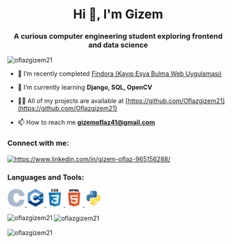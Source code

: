 <h1 align="center">Hi 👋, I'm Gizem</h1>
<h3 align="center">A curious computer engineering student exploring frontend and data science</h3>

<p align="left"> <img src="https://komarev.com/ghpvc/?username=oflazgizem21&label=Profile%20views&color=0e75b6&style=flat" alt="oflazgizem21" /> </p>

- 🔭 I’m recently completed [Findora (Kayıp Eşya Bulma Web Uygulaması)](https://github.com/Oflazgizem21/Findora)

- 🌱 I’m currently learning **Django, SQL, OpenCV**

- 👨‍💻 All of my projects are available at [https://github.com/Oflazgizem21](https://github.com/Oflazgizem21)

- 📫 How to reach me **gizemoflaz41@gmail.com**

<h3 align="left">Connect with me:</h3>
<p align="left">
<a href="https://linkedin.com/in/https://www.linkedin.com/in/gizem-oflaz-965156288/" target="blank"><img align="center" src="https://raw.githubusercontent.com/rahuldkjain/github-profile-readme-generator/master/src/images/icons/Social/linked-in-alt.svg" alt="https://www.linkedin.com/in/gizem-oflaz-965156288/" height="30" width="40" /></a>
</p>

<h3 align="left">Languages and Tools:</h3>
<p align="left"> <a href="https://www.cprogramming.com/" target="_blank" rel="noreferrer"> <img src="https://raw.githubusercontent.com/devicons/devicon/master/icons/c/c-original.svg" alt="c" width="40" height="40"/> </a> <a href="https://www.w3schools.com/cpp/" target="_blank" rel="noreferrer"> <img src="https://raw.githubusercontent.com/devicons/devicon/master/icons/cplusplus/cplusplus-original.svg" alt="cplusplus" width="40" height="40"/> </a> <a href="https://www.w3schools.com/css/" target="_blank" rel="noreferrer"> <img src="https://raw.githubusercontent.com/devicons/devicon/master/icons/css3/css3-original-wordmark.svg" alt="css3" width="40" height="40"/> </a> <a href="https://www.w3.org/html/" target="_blank" rel="noreferrer"> <img src="https://raw.githubusercontent.com/devicons/devicon/master/icons/html5/html5-original-wordmark.svg" alt="html5" width="40" height="40"/> </a> <a href="https://www.python.org" target="_blank" rel="noreferrer"> <img src="https://raw.githubusercontent.com/devicons/devicon/master/icons/python/python-original.svg" alt="python" width="40" height="40"/> </a> </p>

<p><img align="left" src="https://github-readme-stats.vercel.app/api/top-langs?username=oflazgizem21&show_icons=true&locale=en&layout=compact" alt="oflazgizem21" /></p>

<p>&nbsp;<img align="center" src="https://github-readme-stats.vercel.app/api?username=oflazgizem21&show_icons=true&locale=en" alt="oflazgizem21" /></p>

<p><img align="center" src="https://github-readme-streak-stats.herokuapp.com/?user=oflazgizem21&" alt="oflazgizem21" /></p>
